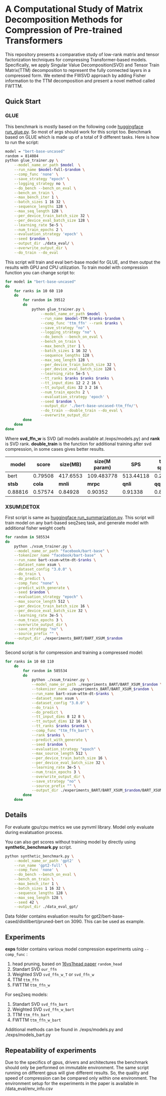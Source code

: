 # A Computational Study of Matrix Decomposition Methods for Compression of Pre-trained Transformers
This repository presents a comparative study of low-rank matrix and tensor factorization techniques for compressing Transformer-based models. Specifically, we apply Singular Value Decomposition(SVD) and Tensor Train Matrix(TTM) decomposition to represent the fully connected layers in a compressed form. We extend the FWSVD approach by adding Fisher information to the TTM decomposition and present a novel method called FWTTM.


## Quick Start
### GLUE
This benchmark is mostly based on the following code [huggingface run_glue.py](https://github.com/huggingface/transformers/blob/main/examples/pytorch/text-classification/run_glue.py). So most of args should work for this script too. 
Benchmark based on GLUE which is made up of a total of 9 different tasks. Here is how to run the script:
```bash
model = "bert-base-uncased"
random = 814084
python glue_trainer.py \
    --model_name_or_path $model  \
    --run_name $model-full-$random \
    --comp_func 'none' \
    --save_strategy "epoch" \
    --logging_strategy no \
    --do_bench --bench_on_eval \
    --bench_on_train \
    --max_bench_iter 1 \
    --batch_sizes 1 16 32 \
    --sequence_lengths 128 \
    --max_seq_length 128 \
    --per_device_train_batch_size 32 \
    --per_device_eval_batch_size 128 \
    --learning_rate 5e-5 \
    --num_train_epochs 2 \
    --evaluation_strategy 'epoch' \
    --seed $random \
    --output_dir ./data_eval/ \
    --overwrite_output_dir \
    --do_train --do_eval 
```
This script will train and eval bert-base model for GLUE, and then output the results with GPU and CPU utilization.
To train model with compression function you can change script to:

```bash
for model in "bert-base-uncased"
do
	for ranks in 10 60 110 
	do
		for random in 39512 
		do
			python glue_trainer.py \
				--model_name_or_path $model  \
				--run_name $model-TTM-$ranks-$random \
				--comp_func 'ttm_ffn' --rank $ranks \
				--save_strategy "no" \
				--logging_strategy "no" \
				--do_bench --bench_on_eval \
				--bench_on_train \
				--max_bench_iter 1 \
				--batch_sizes 1 16 32 \
				--sequence_lengths 128 \
				--max_seq_length 128 \
				--per_device_train_batch_size 32 \
				--per_device_eval_batch_size 128 \
				--learning_rate 5e-5 \
				--tt_ranks $ranks $ranks $ranks \
				--tt_input_dims 12 2 2 16 \
				--tt_output_dims 32 3 2 16 \
				--num_train_epochs 2 \
				--evaluation_strategy 'epoch' \
				--seed $random \
				--output_dir './bert-base-uncased-ttm_ffn/'\
				--do_train --double_train --do_eval \
				--overwrite_output_dir
		done
	done
done
```
Where __svd_ffn_w__ is SVD (all models available at /exps/models.py) and __rank__ is SVD rank. __double_train__ is the function for additional training after svd compression, in some cases gives better results.

| model                  | score    | size(MB) | size(M param) | SPS       | train speed | inf speed | used_cpu | used_cpu_mem | used_gpu | used_gpu_mem |
|------------------------|----------|----------|---------------|-----------|-------------|-----------|----------|--------------|----------|--------------|
| bert | 0.79508  | 417.6553 | 109.483778    | 513.44118 | 0.21948     | 0.078     | 35.40032 | 2644.8       | 44.9     | 1599         |
| **stsb**               | **cola** | **mnli** | **mrpc**      | **qnli**  | **qqp**     | **rte**   | **sst2** | **wnli**     |          |              |
| 0.88816                | 0.57574  | 0.84928  | 0.90352       | 0.91338   | 0.87682     | 0.67508   | 0.92432  | 0.5493       |          |              |

### XSUM\DETOX

First script is same as [huggingface run_summarization.py](https://github.com/huggingface/transformers/blob/main/examples/pytorch/summarization/run_summarization.py). This script will train model on any bart-based seq2seq task, and generate model with additional fisher weight coefs

```bash
for random in 585534
do
    python ./xsum_trainer.py \
    --model_name_or_path "facebook/bart-base" \
    --tokenizer_name "facebook/bart-base"  \
    --run_name bart-xsum-wttm-dt-$ranks \
    --dataset_name xsum \
    --dataset_config "3.0.0" \
    --do_train \
    --do_predict \
    --comp_func "none" \
    --predict_with_generate \
    --seed $random \
    --evaluation_strategy "epoch" \
    --max_source_length 512 \
    --per_device_train_batch_size 16 \
    --per_device_eval_batch_size 32 \
    --learning_rate 3e-5 \
    --num_train_epochs 3 \
    --overwrite_output_dir \
    --save_strategy "no" \
    --source_prefix "" \
    --output_dir ./experiments_BART/BART_XSUM_$random
done
```

Second script is for compression and training a compressed model:
```bash
for ranks in 10 60 110
    do
        for random in 585534
        do
            python ./xsum_trainer.py \
            --model_name_or_path ./experiments_BART/BART_XSUM_$random \
            --tokenizer_name ./experiments_BART/BART_XSUM_$random \
            --run_name bart-xsum-wttm-dt-$ranks \
            --dataset_name xsum \
            --dataset_config "3.0.0" \
            --do_train \
            --do_predict \
            --tt_input_dims 8 12 8 \
            --tt_output_dims 12 16 16 \
            --tt_ranks $ranks $ranks \
            --comp_func "ttm_ffn_bart" \
            --rank $ranks \
            --predict_with_generate \
            --seed $random \
            --evaluation_strategy "epoch" \
            --max_source_length 512 \
            --per_device_train_batch_size 16 \
            --per_device_eval_batch_size 32 \
            --learning_rate 3e-5 \
            --num_train_epochs 3 \
            --overwrite_output_dir \
            --save_strategy "no" \
            --source_prefix "" \
            --output_dir ./experiments_BART/BART_XSUM_$random/BART_XSUM_dt_ttm_ffn_bart_$ranks_$random
        done
    done
```

## Details

For evaluate gpu/cpu metrics we use pynvml library. Model only evaluate during evalatuation process.

You can also get scores without training model by directly using __synthetic_benchmark.py__ script.

```bash
python synthetic_benchmark.py \
    --model_name_or_path 'gpt2'  \
    --run_name 'gpt2-full' \
    --comp_func 'none' \
    --do_bench --bench_on_eval \
    --bench_on_train \
    --max_bench_iter 1 \
    --batch_sizes 1 16 32 \
    --sequence_lengths 128 \
    --max_seq_length 128 \
    --seed 42 \
    --output_dir ./data_eval_gpt/
```

Data folder contains evaluation results for gpt2/bert-base-cased/distilbert/pruned-bert on 3090. This can be used as example.

## Experiments

**exps** folder contains various model compression experiments using ```--comp_func``` :

1. head pruning, based on [16vs1head paper](https://github.com/huggingface/transformers/tree/main/examples/research_projects/bertology) ```random_head```
2. Standart SVD ```our_ffn```
3. Weighted SVD ```svd_ffn_w_T``` or ```svd_ffn_w```
4. TTM ```ttm_ffn```
5. FWTTM ```ttm_ffn_w```

For seq2seq models:

1. Standart SVD ```svd_ffn_bart```
2. Weighted SVD ```svd_ffn_w_bart```
3. TTM ```ttm_ffn_bart```
4. FWTTM ```ttm_ffn_w_bart```

Additional methods can be found in ./exps/models.py and ./exps/models_bart.py

## Repeatability of experiments
Due to the specifics of gpus, drivers and architectures the benchmark should only be performed on immutable environment. The same script running on different gpus will give different results. So, the quality and speed of compression can be compared only within one environment. The environment setup for the experiments in the paper is available in /data_eval/env_info.csv


